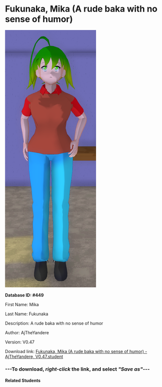 # Fukunaka, Mika (A rude baka with no sense of humor)

<img src="Files/Fukunaka, Mika (A rude baka with no sense of humor).png" title="Fukunaka, Mika (A rude baka with no sense of humor) - AjTheYandere, V0.47">

**Database ID: #449**

First Name: Mika

Last Name: Fukunaka

Description: A rude baka with no sense of humor

Author: AjTheYandere

Version: V0.47

Download link: <a href="https://raw.githubusercontent.com/Arbiter1223/Daigaku-Gurashi-Custom-Students/master/Students/Files/Fukunaka%2C%20Mika%20(A%20rude%20baka%20with%20no%20sense%20of%20humor)%20-%20AjTheYandere%2C%20V0.47.student">Fukunaka, Mika (A rude baka with no sense of humor) - AjTheYandere, V0.47.student</a>

### ---**To download, _right-click_ the link, and select _"Save as"_**---

#### Related Students

